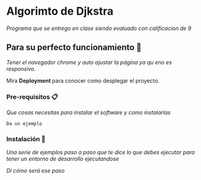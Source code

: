 # Algorimto de Djkstra

_Programa que se entrego en clase siendo evaluado con calificacion de 9_

## Para su perfecto funcionamiento 🚀

_Tener el navegador chrome y auto ajustar la página ya qu eno es responsivo._

Mira **Deployment** para conocer como desplegar el proyecto.


### Pre-requisitos 📋

_Que cosas necesitas para instalar el software y como instalarlas_

```
Da un ejemplo
```

### Instalación 🔧

_Una serie de ejemplos paso a paso que te dice lo que debes ejecutar para tener un entorno de desarrollo ejecutandose_

_Dí cómo será ese paso_
